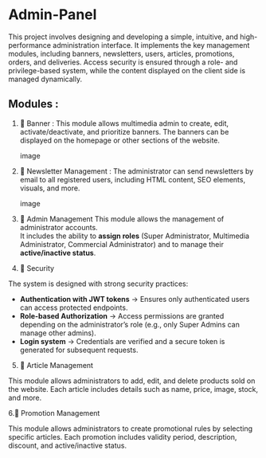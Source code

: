 # Admin-Panel

This project involves designing and developing a simple, intuitive, and high-performance administration interface. It implements the key management modules, including banners, newsletters, users, articles, promotions, orders, and deliveries. Access security is ensured through a role- and privilege-based system, while the content displayed on the client side is managed dynamically.

## Modules : 

1. 📌 Banner :
   This module allows multimedia admin to create, edit, activate/deactivate, and prioritize banners.
    The banners can be displayed on the homepage or other sections of the website.

   image

2. 📌 Newsletter Management :
   The administrator can send newsletters by email to all registered users, including HTML content, SEO elements, visuals, and more.

   image

3.  📌 Admin Management
This module allows the management of administrator accounts.  
It includes the ability to **assign roles** (Super Administrator, Multimedia Administrator, Commercial Administrator) and to manage their **active/inactive status**.

4. 🔐 Security

The system is designed with strong security practices:

- **Authentication with JWT tokens** → Ensures only authenticated users can access protected endpoints.  
- **Role-based Authorization** → Access permissions are granted depending on the administrator’s role (e.g., only Super Admins can manage other admins).  
- **Login system** → Credentials are verified and a secure token is generated for subsequent requests.
  
5. 📌 Article Management
  
  This module allows administrators to add, edit, and delete products sold on the website.
  Each article includes details such as name, price, image, stock, and more.
  
6.📌 Promotion Management

  This module allows administrators to create promotional rules by selecting specific articles.
  Each promotion includes validity period, description, discount, and active/inactive status.
